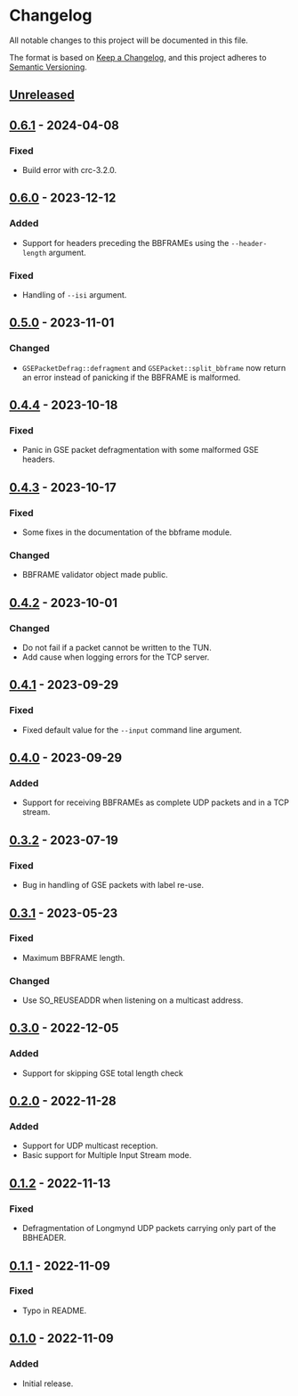 # Changelog

All notable changes to this project will be documented in this file.

The format is based on [Keep a Changelog](https://keepachangelog.com/en/1.0.0/),
and this project adheres to [Semantic Versioning](https://semver.org/spec/v2.0.0.html).

## [Unreleased]

## [0.6.1] - 2024-04-08

### Fixed

- Build error with crc-3.2.0.

## [0.6.0] - 2023-12-12

### Added

- Support for headers preceding the BBFRAMEs using the `--header-length`
  argument.

### Fixed

- Handling of `--isi` argument.

## [0.5.0] - 2023-11-01

### Changed

- `GSEPacketDefrag::defragment` and `GSEPacket::split_bbframe` now return an
  error instead of panicking if the BBFRAME is malformed.

## [0.4.4] - 2023-10-18

### Fixed

- Panic in GSE packet defragmentation with some malformed GSE headers.

## [0.4.3] - 2023-10-17

### Fixed

- Some fixes in the documentation of the bbframe module.

### Changed

- BBFRAME validator object made public.

## [0.4.2] - 2023-10-01

### Changed

- Do not fail if a packet cannot be written to the TUN.
- Add cause when logging errors for the TCP server.

## [0.4.1] - 2023-09-29

### Fixed

- Fixed default value for the `--input` command line argument.

## [0.4.0] - 2023-09-29

### Added

- Support for receiving BBFRAMEs as complete UDP packets and in a TCP stream.

## [0.3.2] - 2023-07-19

### Fixed

- Bug in handling of GSE packets with label re-use.

## [0.3.1] - 2023-05-23

### Fixed

- Maximum BBFRAME length.

### Changed

- Use SO_REUSEADDR when listening on a multicast address.

## [0.3.0] - 2022-12-05

### Added

- Support for skipping GSE total length check

## [0.2.0] - 2022-11-28

### Added

- Support for UDP multicast reception.
- Basic support for Multiple Input Stream mode.

## [0.1.2] - 2022-11-13

### Fixed

- Defragmentation of Longmynd UDP packets carrying only part of the BBHEADER.

## [0.1.1] - 2022-11-09

### Fixed

- Typo in README.

## [0.1.0] - 2022-11-09

### Added

- Initial release.

[unreleased]: https://github.com/daniestevez/dvb-gse/compare/v0.6.1...HEAD
[0.6.1]: https://github.com/daniestevez/dvb-gse/compare/v0.6.0...v0.6.1
[0.6.0]: https://github.com/daniestevez/dvb-gse/compare/v0.5.0...v0.6.0
[0.5.0]: https://github.com/daniestevez/dvb-gse/compare/v0.4.4...v0.5.0
[0.4.4]: https://github.com/daniestevez/dvb-gse/compare/v0.4.3...v0.4.4
[0.4.3]: https://github.com/daniestevez/dvb-gse/compare/v0.4.2...v0.4.3
[0.4.2]: https://github.com/daniestevez/dvb-gse/compare/v0.4.1...v0.4.2
[0.4.1]: https://github.com/daniestevez/dvb-gse/compare/v0.4.0...v0.4.1
[0.4.0]: https://github.com/daniestevez/dvb-gse/compare/v0.3.2...v0.4.0
[0.3.2]: https://github.com/daniestevez/dvb-gse/compare/v0.3.1...v0.3.2
[0.3.1]: https://github.com/daniestevez/dvb-gse/compare/v0.3.0...v0.3.1
[0.3.0]: https://github.com/daniestevez/dvb-gse/compare/v0.2.0...v0.3.0
[0.2.0]: https://github.com/daniestevez/dvb-gse/compare/v0.1.2...v0.2.0
[0.1.2]: https://github.com/daniestevez/dvb-gse/compare/v0.1.1...v0.1.2
[0.1.1]: https://github.com/daniestevez/dvb-gse/compare/v0.1.0...v0.1.1
[0.1.0]: https://github.com/daniestevez/dvb-gse/releases/tag/v0.1.0
